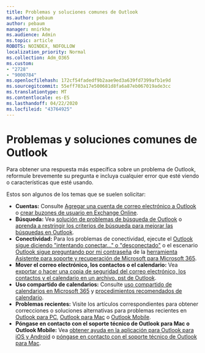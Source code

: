 ```yaml
---
title: Problemas y soluciones comunes de Outlook
ms.author: pebaum
author: pebaum
manager: mnirkhe
ms.audience: Admin
ms.topic: article
ROBOTS: NOINDEX, NOFOLLOW
localization_priority: Normal
ms.collection: Adm_O365
ms.custom:
- "2728"
- "9000784"
ms.openlocfilehash: 172cf54fadedf9b2aae9ed3a639fd7399afb1e9d
ms.sourcegitcommit: 55eff703a17e500681d8fa6a87eb067019ade3cc
ms.translationtype: MT
ms.contentlocale: es-ES
ms.lasthandoff: 04/22/2020
ms.locfileid: "43764925"
---
```

# <a name="outlook-common-issues-and-resolutions"></a>Problemas y soluciones comunes de Outlook

Para obtener una respuesta más específica sobre un problema de Outlook, reformule brevemente su pregunta e incluya cualquier error que esté viendo o características que esté usando.

Estos son algunos de los temas que se suelen solicitar:

- **Cuentas:** Consulte [Agregar una cuenta de correo electrónico a Outlook](https://support.office.com/article/6e27792a-9267-4aa4-8bb6-c84ef146101b) o [crear buzones de usuario en Exchange Online](https://docs.microsoft.com/Exchange/recipients-in-exchange-online/create-user-mailboxes).
- **Búsqueda:** Vea [solución de problemas de búsqueda de Outlook](https://support.office.com/article/2556b11f-f4d8-46be-b0a7-de33a3f4f066) o [aprenda a restringir los criterios de búsqueda para mejorar las búsquedas en Outlook](https://support.office.com/article/D824D1E9-A255-4C8A-8553-276FB895A8DA).
- **Conectividad:** Para los problemas de conectividad, ejecute el [Outlook sigue diciendo "intentando conectar..." o "desconectado"](https://aka.ms/SaRA-OutlookDisconnect) o el escenario [Outlook sigue preguntando por mi contraseña](https://aka.ms/SaRA-OutlookPwdPrompt) de la [herramienta Asistente para soporte y recuperación de Microsoft para Microsoft 365](https://diagnostics.outlook.com/#/).
- **Mover el correo electrónico, los contactos o el calendario:** Vea [exportar o hacer una copia de seguridad del correo electrónico, los contactos y el calendario en un archivo. pst de Outlook](https://support.office.com/article/14252b52-3075-4e9b-be4e-ff9ef1068f91).
- **Uso compartido de calendarios:** Consulte [uso compartido de calendarios en Microsoft 365](https://support.office.com/article/b576ecc3-0945-4d75-85f1-5efafb8a37b4) y [procedimientos recomendados de calendario](https://support.office.com/article/D93F72D3-2361-4E0D-8D6A-5C4939C17F39).
- **Problemas recientes:** Visite los artículos correspondientes para obtener correcciones o soluciones alternativas para problemas recientes en [Outlook para PC](https://support.office.com/article/ecf61305-f84f-4e13-bb73-95a214ac1230), [Outlook para Mac](https://support.office.com/article/54afa5e3-db38-422a-9d94-3b55330ded8e) o [Outlook Mobile](https://support.office.com/article/a264ef01-9c88-48fb-9285-7017e4f31f02).
- **Póngase en contacto con el soporte técnico de Outlook para Mac o Outlook Mobile:** Vea [obtener ayuda en la aplicación para Outlook para iOS y Android](https://support.office.com/article/218a22d1-9fa5-4889-b689-de1c63493243) o [póngase en contacto con el soporte técnico de Outlook para Mac](https://support.office.com/article/d0410177-8e65-4487-93f7-206a3a3d71a8).